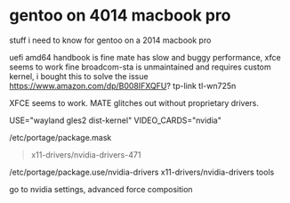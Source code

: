 # gentoo on 4014 macbook pro
 stuff i need to know for gentoo on a 2014 macbook pro

uefi amd64 handbook is fine
mate has slow and buggy performance, xfce seems to work fine
broadcom-sta is unmaintained and requires custom kernel, i bought this to solve the issue
https://www.amazon.com/dp/B008IFXQFU? tp-link tl-wn725n

XFCE seems to work. MATE glitches out without proprietary drivers.

USE="wayland gles2 dist-kernel"
VIDEO_CARDS="nvidia"

/etc/portage/package.mask
>x11-drivers/nvidia-drivers-471

/etc/portage/package.use/nvidia-drivers
x11-drivers/nvidia-drivers tools

go to nvidia settings, advanced force composition
